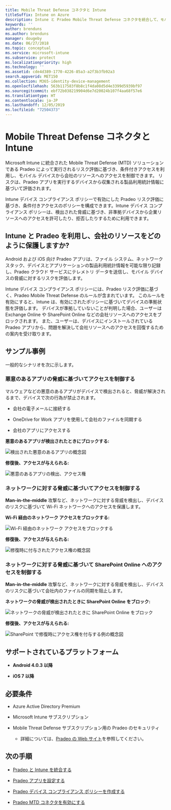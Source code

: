 ```yaml
---
title: Mobile Threat Defense コネクタと Intune
titleSuffix: Intune on Azure
description: Intune と Pradeo Mobile Threat Defense コネクタを統合して、モバイル デバイスから会社のリソースへのアクセスを制御する方法について説明します。
keywords: ''
author: brenduns
ms.author: brenduns
manager: dougeby
ms.date: 06/27/2018
ms.topic: conceptual
ms.service: microsoft-intune
ms.subservice: protect
ms.localizationpriority: high
ms.technology: ''
ms.assetid: cde4d389-1770-4226-85a3-a2f3b3fb92a3
search.appverid: MET150
ms.collection: M365-identity-device-management
ms.openlocfilehash: 563b117583f8b8c1f4da08d5d4e3399d5939bf97
ms.sourcegitcommit: ebf72b038219904d6e7d20024b107f4aa68f57e6
ms.translationtype: HT
ms.contentlocale: ja-JP
ms.lasthandoff: 12/05/2019
ms.locfileid: "72504373"
---
```

# <a name="pradeo-mobile-threat-defense-connector-with-intune"></a>Mobile Threat Defense コネクタと Intune

Microsoft Intune に統合された Mobile Threat Defense (MTD) ソリューションである Pradeo によって実行されるリスク評価に基づき、条件付きアクセスを利用し、モバイル デバイスから会社のリソースへのアクセスを制御できます。 リスクは、Pradeo アプリを実行するデバイスから収集される製品利用統計情報に基づいて評価されます。

Intune デバイス コンプライアンス ポリシーで有効にした Pradeo リスク評価に基づき、条件付きアクセスのポリシーを構成できます。Intune デバイス コンプライアンス ポリシーは、検出された脅威に基づき、非準拠デバイスから企業リソースへのアクセスを許可したり、拒否したりするために利用できます。

## <a name="how-do-intune-and-pradeo-help-protect-your-company-resources"></a>Intune と Pradeo を利用し、会社のリソースをどのように保護しますか?

Android および iOS 向け Pradeo アプリは、ファイル システム、ネットワーク スタック、デバイスとアプリケーションの製品利用統計情報を可能な限り記録し、Pradeo クラウド サービスにテレメトリ データを送信し、モバイル デバイスの脅威に対するリスクを評価します。

Intune デバイス コンプライアンス ポリシーには、Pradeo リスク評価に基づく、Pradeo Mobile Threat Defense のルールが含まれています。 このルールを有効にすると、Intune は、有効にされたポリシーに基づいてデバイスの準拠状態を評価します。 デバイスが準拠していないことが判明した場合、ユーザーは Exchange Online や SharePoint Online などの会社リソースへのアクセスをブロックされます。 また、ユーザーは、デバイスにインストールされている Pradeo アプリから、問題を解決して会社リソースへのアクセスを回復するための案内を受け取ります。

## <a name="sample-scenarios"></a>サンプル事例

一般的なシナリオを次に示します。

### <a name="control-access-based-on-threats-from-malicious-apps"></a>悪意のあるアプリの脅威に基づいてアクセスを制御する

マルウェアなどの悪意のあるアプリがデバイスで検出されると、脅威が解決されるまで、デバイスで次の行為が禁止されます。

- 会社の電子メールに接続する

- OneDrive for Work アプリを使用して会社のファイルを同期する

- 会社のアプリにアクセスする

**悪意のあるアプリが検出されたときにブロックする:**

![検出された悪意のあるアプリの概念図](./media/pradeo-mobile-threat-defense-connector/pradeo_maliciousapps_blocked.png)

**修復後、アクセスが与えられる:**

![悪意のあるアプリの検出、アクセス権](./media/pradeo-mobile-threat-defense-connector/pradeo_maliciousapps_unblocked.png)

### <a name="control-access-based-on-threat-to-network"></a>ネットワークに対する脅威に基づいてアクセスを制御する

**Man-in-the-middle** 攻撃など、ネットワークに対する脅威を検出し、デバイスのリスクに基づいて Wi-Fi ネットワークへのアクセスを保護します。

**Wi-Fi 経由のネットワーク アクセスをブロックする:**

![Wi-Fi 経由のネットワーク アクセスをブロックする](./media/pradeo-mobile-threat-defense-connector/pradeo_network_wifi_blocked.png)

**修復後、アクセスが与えられる:**

![修復時に付与されたアクセス権の概念図](./media/pradeo-mobile-threat-defense-connector/pradeo_network_wifi_unblocked.png)

### <a name="control-access-to-sharepoint-online-based-on-threat-to-network"></a>ネットワークに対する脅威に基づいて SharePoint Online へのアクセスを制御する

**Man-in-the-middle** 攻撃など、ネットワークに対する脅威を検出し、デバイスのリスクに基づいて会社内のファイルの同期を阻止します。

**ネットワークの脅威が検出されたときに SharePoint Online をブロック:**

![ネットワークの脅威が検出されたときに SharePoint Online をブロック](./media/pradeo-mobile-threat-defense-connector/pradeo_network_spo_blocked.png)

**修復後、アクセスが与えられる:**

![SharePoint で修復時にアクセス権を付与する例の概念図](./media/pradeo-mobile-threat-defense-connector/pradeo_network_spo_unblocked.png)

## <a name="supported-platforms"></a>サポートされているプラットフォーム

- **Android 4.0.3 以降**

- **iOS 7 以降**

## <a name="prerequisites"></a>必要条件

- Azure Active Directory Premium

- Microsoft Intune サブスクリプション

- Mobile Threat Defense サブスクリプション用の Pradeo のセキュリティ

  - 詳細については、[Pradeo の Web サイト](https://www.pradeo.com/en-US/mobile-threat-protection)を参照してください。

## <a name="next-steps"></a>次の手順

- [Pradeo と Intune を統合する](pradeo-mtd-connector-integration.md)

- [Pradeo アプリを設定する](mtd-apps-ios-app-configuration-policy-add-assign.md)

- [Pradeo デバイス コンプライアンス ポリシーを作成する](mtd-device-compliance-policy-create.md)

- [Pradeo MTD コネクタを有効にする](mtd-connector-enable.md)
